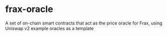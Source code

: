 # frax-oracle
A set of on-chain smart contracts that act as the price oracle for Frax, using Uniswap v2 example oracles as a template
